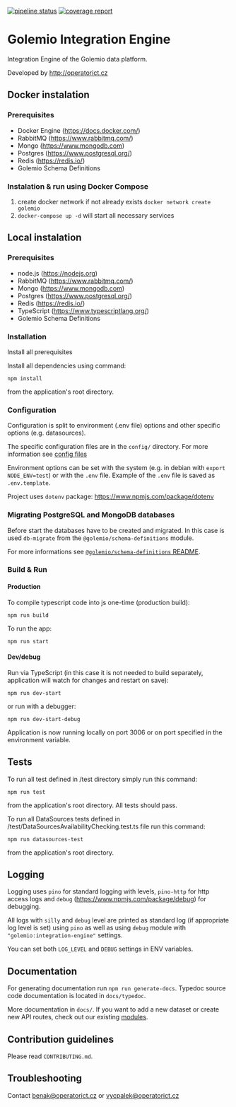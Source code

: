 [![pipeline status](https://gitlab.com/operator-ict/golemio/code/integration-engine/badges/master/pipeline.svg)](https://gitlab.com/operator-ict/golemio/code/integration-engine/commits/master)
[![coverage report](https://gitlab.com/operator-ict/golemio/code/integration-engine/badges/master/coverage.svg)](https://gitlab.com/operator-ict/golemio/code/integration-engine/commits/master)

# Golemio Integration Engine

Integration Engine of the Golemio data platform.

Developed by http://operatorict.cz

## Docker instalation

### Prerequisites

-   Docker Engine (https://docs.docker.com/)
-   RabbitMQ (https://www.rabbitmq.com/)
-   Mongo (https://www.mongodb.com)
-   Postgres (https://www.postgresql.org/)
-   Redis (https://redis.io/)
-   Golemio Schema Definitions

### Instalation & run using Docker Compose

1. create docker network if not already exists `docker network create golemio`
2. `docker-compose up -d` will start all necessary services

## Local instalation

### Prerequisites

-   node.js (https://nodejs.org)
-   RabbitMQ (https://www.rabbitmq.com/)
-   Mongo (https://www.mongodb.com)
-   Postgres (https://www.postgresql.org/)
-   Redis (https://redis.io/)
-   TypeScript (https://www.typescriptlang.org/)
-   Golemio Schema Definitions

### Installation

Install all prerequisites

Install all dependencies using command:

```
npm install
```

from the application's root directory.

### Configuration

Configuration is split to environment (.env file) options and other specific options (e.g. datasources).

The specific configuration files are in the `config/` directory. For more information see [config files](https://gitlab.com/operator-ict/golemio/code/modules/core/-/blob/development/docs/configuration_files.md#integration-engine)

Environment options can be set with the system (e.g. in debian with `export NODE_ENV=test`) or with the `.env` file. Example of the `.env` file is saved as `.env.template`.

Project uses `dotenv` package: https://www.npmjs.com/package/dotenv

### Migrating PostgreSQL and MongoDB databases

Before start the databases have to be created and migrated. In this case is used `db-migrate` from the `@golemio/schema-definitions` module.

For more informations see [`@golemio/schema-definitions` README](https://gitlab.com/operator-ict/golemio/code/schema-definitions/blob/master/README.md#data-platform-database-schema-definitions).

### Build & Run

#### Production

To compile typescript code into js one-time (production build):

```
npm run build
```

To run the app:

```
npm run start
```

#### Dev/debug

Run via TypeScript (in this case it is not needed to build separately, application will watch for changes and restart on save):

```
npm run dev-start
```

or run with a debugger:

```
npm run dev-start-debug
```

Application is now running locally on port 3006 or on port specified in the environment variable.

## Tests

To run all test defined in /test directory simply run this command:

```
npm run test
```

from the application's root directory. All tests should pass.

To run all DataSources tests defined in /test/DataSourcesAvailabilityChecking.test.ts file run this command:

```
npm run datasources-test
```

from the application's root directory.

## Logging

Logging uses `pino` for standard logging with levels, `pino-http` for http access logs and `debug` (https://www.npmjs.com/package/debug) for debugging.

All logs with `silly` and `debug` level are printed as standard log (if appropriate log level is set) using `pino` as well as using `debug` module with `"golemio:integration-engine"` settings.

You can set both `LOG_LEVEL` and `DEBUG` settings in ENV variables.

## Documentation

For generating documentation run `npm run generate-docs`. Typedoc source code documentation is located in `docs/typedoc`.

More documentation in `docs/`. If you want to add a new dataset or create new API routes, check out our existing [modules](https://gitlab.com/operator-ict/golemio/code/modules).

## Contribution guidelines

Please read `CONTRIBUTING.md`.

## Troubleshooting

Contact benak@operatorict.cz or vycpalek@operatorict.cz
